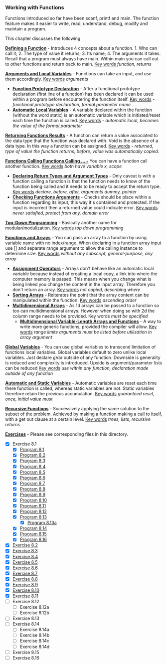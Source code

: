 ### Working with Functions

Functions introduced so far have been scanf, printf and main. The function feature makes it easier to write, read, understand, debug, modify and maintain a program.

This chapter discusses the following

<u>**Defining a Function**</u> - Introduces 4 concepts about a function. 1. Who can call it; 2. The type of value it returns; 3. Its name; 4. The arguments it takes. Recall that a program must always have main. Within main you can call out to other functions and return back to main. <u>Key words</u> *function, returns*

<u>**Arguments and Local Variables**</u> - Functions can take an input, and use them accordingly. <u>Key words</u> *arguments* 

* <u>**Function Prototype Declaration**</u> - After a functional prototype declaration (first line of a function) has been declared it can be used within a program before encountering the function itself. <u>Key words</u> - *functional prototype declaration, formal parameter name*
* <u>**Automatic Local Variables**</u> - A variable declared within the function (without the word static) is an automatic variable which is initiated/reset each time the function is called. <u>Key words</u> - *automatic local, becomes the value of the formal parameter*

<u>**Returning Functions Results**</u> - A function can return a value associated to the data type that the function was declared with. Void is the absence of a data type. In this way a function can be assigned. <u>Key words</u> - *returned, type of value the function returns, before, value was automatically copied.*

<u>**Functions Calling Functions Calling ... -**</u> You can have a function call another function.  <u>Key words</u> *both have variable x, scope*

* <u>**Declaring Return Types and Argument Types**</u> - Only caveat is with a function calling a function is that the function needs to know of the function being called and it needs to be ready to accept the return type. <u>Key words</u> *declare, before, after, arguments dummy, pointer*
* <u>**Checking Functions Arguments**</u> - Checks should be place within a function regarding its input, this way it's contained and protected. If the input is incorrect then a returned value could indicate error. <u>Key words</u> *never satisfied, protect from any, domain error*

<u>**Top-Down Programming**</u> - Basically another name for modular/modulization. <u>Key words</u> *top down programming*

<u>**Functions and Arrays**</u> - You can pass an array to a function by using variable name with no index/range. When declaring in a function array input use [] and separate range argument to allow the calling instance to determine size. <u>Key words</u> *without any subscript, general-purpose, any array*

* <u>**Assignment Operators**</u> - Arrays don't behave like an automatic local variable because instead of creating a local copy, a link into where the computer memory is passed. This means when you change what is being linked you change the content in the input array. Therefore you don't return an array. <u>Key words</u> *not copied, describing where*
* <u>**Sorting Arrays**</u> - Reiterates the point that the array content can be manipulated within the function. <u>Key words</u> *ascending order*
* <u>**Multidimensional Arrays**</u> - As 1d arrays can be passed to a function so too can multidimensional arrays. However when doing so with 2d the column range needs to be provided. Key words *must be specified*
  * <u>**Multidimensional Variable-Length Arrays and Functions**</u> - A way to write more generic functions, provided the compiler will allow. <u>Key words</u> *range limits arguments must be listed before utilisation in array argument*

<u>**Global Variables**</u> - You can use global variables to transcend limitation of functions local variables. Global variables default to zero unlike local variables. Just declare gVar outside of any function. Downside is generality is reduced and complexity is introduced. Upside is argument/parameter lists can be reduced <u>Key words</u> *use within any function, declaration made outside of any function*

<u>**Automatic and Static Variables**</u> - Automatic variables are reset each time there function is called, whereas static variables are not. Static variables therefore retain the previous accumulation. <u>Key words</u> *guaranteed reset, once, initial value must*

<u>**Recursive Functions**</u> - Successively applying the same solution to the subset of the problem. Achieved by making a function making a call to itself, with a get out clause at a certain level. <u>Key words</u> *trees, lists, recursive returns*

**<u>Exercises</u>** - Please see corresponding files in this directory.

- [x] Exercise 8.1
  - [x] [Program 8.1](Exercise_8.1/Program_8.1.c)
  - [x] [Program 8.2](Exercise_8.1/Program_8.2.c)
  - [x] [Program 8.3](Exercise_8.1/Program_8.3.c)
  - [x] [Program 8.4](Exercise_8.1/Program_8.4.c)
  - [x] [Program 8.5](Exercise_8.1/Program_8.5.c)
  - [x] [Program 8.6](Exercise_8.1/Program_8.6.c)
  - [x] [Program 8.7](Exercise_8.1/Program_8.7.c)
  - [x] [Program 8.8](Exercise_8.1/Program_8.8.c)
  - [x] [Program 8.9](Exercise_8.1/Program_8.9.c)
  - [x] [Program 8.10](Exercise_8.1/Program_8.10.c)
  - [x] [Program 8.11](Exercise_8.1/Program_8.11.c)
  - [x] [Program 8.12](Exercise_8.1/Program_8.12.c)
  - [x] [Program 8.13](Exercise_8.1/Program_8.13.c)
    - [x] [Program 8.13a](Exercise_8.1/Program_8.13a.c)
  - [x] [Program 8.14](Exercise_8.1/Program_8.14.c)
  - [x] [Program 8.15](Exercise_8.1/Program_8.15.c)
  - [x] [Program 8.16](Exercise_8.1/Program_8.16.c)
- [x] [Exercise 8.2](Exercise_8.2.c)
- [x] [Exercise 8.3](Exercise_8.3.c)
- [x] [Exercise 8.4](Exercise_8.4.c)
- [x] [Exercise 8.5](Exercise_8.5.c)
- [x] [Exercise 8.6](Exercise_8.6.c)
- [x] [Exercise 8.7](Exercise_8.7.c)
- [x] [Exercise 8.8](Exercise_8.8.c)
- [x] [Exercise 8.9](Exercise_8.9.c)
- [x] [Exercise 8.10](Exercise_8.10.c)
- [x] [Exercise 8.11](Exercise_8.11.c)
- [ ] Exercise 8.12
  - [ ] Exercise 8.12a
  - [ ] Exercise 8.12b
- [ ] Exercise 8.13
- [ ] Exercise 8.14
  - [ ] Exercise 8.14a
  - [ ] Exercise 8.14b
  - [ ] Exercise 8.14c
  - [ ] Exercise 8.14d
- [ ] Exercise 8.15
- [ ] Exercise 8.16
